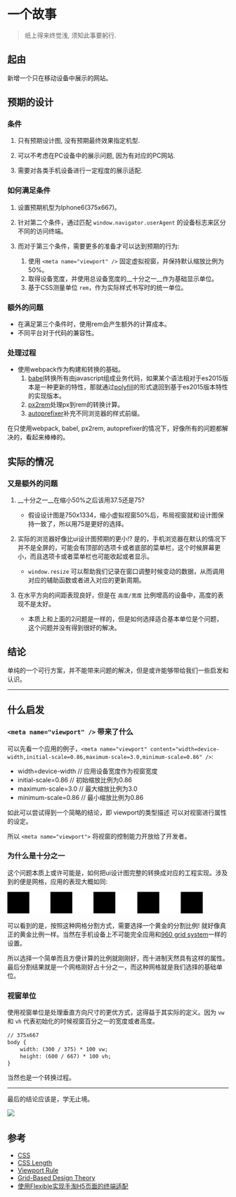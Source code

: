 
# 一个故事

> 纸上得来终觉浅, 须知此事要躬行.

## 起由
新增一个只在移动设备中展示的网站。

## 预期的设计

### 条件
1. 只有预期设计图, 没有预期最终效果指定机型.

2. 可以不考虑在PC设备中的展示问题, 因为有对应的PC网站.

3. 需要对各类手机设备进行一定程度的展示适配.

### 如何满足条件
1. 设置预期机型为Iphone6(375x667)。

2. 针对第二个条件，通过匹配 `window.navigator.userAgent` 的设备标志来区分不同的访问终端。

3. 而对于第三个条件，需要更多的准备才可以达到预期的行为:
    1. 使用 `<meta name="viewport" />` 固定虚拟视窗，并保持默认缩放比例为50%。
    2. 取得设备宽度，并使用总设备宽度的__十分之一__作为基础显示单位。
    3. 基于CSS测量单位 `rem`，作为实际样式书写时的统一单位。

### 额外的问题
* 在满足第三个条件时，使用rem会产生额外的计算成本。
* 不同平台对于代码的兼容性。

### 处理过程
* 使用webpack作为构建和转换的基础。
    1. [babel](https://github.com/babel/babel)转换所有由javascript组成业务代码，如果某个语法相对于es2015版本是一种更新的特性，那就通过[polyfill](https://remysharp.com/2010/10/08/what-is-a-polyfill)的形式退回到基于es2015版本特性的实现版本。
    2. [px2rem](https://github.com/songsiqi/px2rem)处理px到rem的转换计算。
    3. [autoprefixer](https://github.com/postcss/autoprefixer)补充不同浏览器的样式前缀。

在只使用webpack, babel, px2rem, autoprefixer的情况下，好像所有的问题都解决的，看起来棒棒的。

## 实际的情况

### 又是额外的问题
1. __十分之一__在缩小50%之后该用37.5还是75?
    * 假设设计图是750x1334，缩小虚拟视窗50%后，布局视窗就和设计图保持一致了，所以用75是更好的选择。

2. 实际的浏览器好像比ui设计图预期的更小!? 是的，手机浏览器在默认的情况下并不是全屏的，可能会有顶部的选项卡或者底部的菜单栏，这个时候屏幕更小，而且选项卡或者菜单栏也可能收起或者显示。
    * `window.resize` 可以帮助我们记录在窗口调整时候变动的数据，从而调用对应的辅助函数或者进入对应的更新周期。

3. 在水平方向的间距表现良好，但是在 `高度/宽度` 比例增高的设备中，高度的表现不是太好。
    * 本质上和上面的2问题是一样的，但是如何选择适合基本单位是个问题，这个问题并没有得到很好的解决。

## 结论
单纯的一个可行方案，并不能带来问题的解决，但是或许能够带给我们一些启发和认识。

---

## 什么启发

### `<meta name="viewport" />` 带来了什么
可以先看一个应用的例子，`<meta name="viewport" content="width=device-width,initial-scale=0.86,maximum-scale=3.0,minimum-scale=0.86" />`:

* width=device-width // 应用设备宽度作为视窗宽度
* initial-scale=0.86 // 初始缩放比例为0.86
* maximum-scale=3.0  // 最大缩放比例为3.0
* minimum-scale=0.86 // 最小缩放比例为0.86

如此可以尝试得到一个简略的结论，即 viewport的类型描述 可以对视窗进行属性的设定。

所以 `<meta name="viewport">` 将视窗的控制能力开放给了开发者。

### 为什么是十分之一
这个问题本质上或许可能是，如何把ui设计图完整的转换成对应的工程实现。涉及到的便是网格，应用的表现大概如同:

![](https://raw.githubusercontent.com/vanpipy/record/master/HTMLandCSSandJS/rem-grid-min.jpg)

可以看到的是，按照这种网格分割方式，需要选择一个黄金的分割比例! 就好像真正的黄金比例一样。当然在手机设备上不可能完全应用和[960 grid system](https://960.gs/)一样的设置。

所以选择一个简单而且方便计算的比例就刚刚好，而十进制天然具有这样的属性。最后分割结果就是一个网格刚好占十分之一，而这种网格就是我们选择的基础单位。

### 视窗单位
使用视窗单位是处理垂直方向尺寸的更优方式，这得益于其实际的定义。因为 `vw` 和 `vh` 代表初始化的时候视窗百分之一的宽度或者高度。

    // 375x667
    body {
        width: (300 / 375) * 100 vw;
        height: (600 / 667) * 100 vh;
    }

当然也是一个转换过程。

---

最后的结论应该是，学无止境。

![](https://ws3.sinaimg.cn/large/9150e4e5gy1fx4e0qfkd3g20b40b4wl1.gif)

## 参考
* [CSS](https://developer.mozilla.org/en-US/docs/Learn/CSS/Introduction_to_CSS)
* [CSS Length](https://developer.mozilla.org/en-US/docs/Web/CSS/length)
* [Viewport Rule](https://drafts.csswg.org/css-device-adapt/#at-ruledef-viewport)
* [Grid-Based Design Theory](https://designmodo.com/grid-design-theory/)
* [使用Flexible实现手淘H5页面的终端适配](https://www.w3cplus.com/mobile/lib-flexible-for-html5-layout.html)
